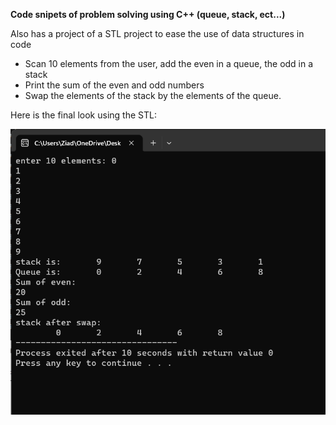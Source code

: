 **Code snipets of problem solving using C++ (queue, stack, ect...)**

Also has a project of a STL project to ease the use of data structures in code 
 - Scan 10 elements from the user, add the even in a queue, the odd in a stack
 - Print the sum of the even and odd numbers
 - Swap the elements of the stack by the elements of the queue.

Here is the final look using the STL:

![](Final%20pic%20STL%20project.png)

